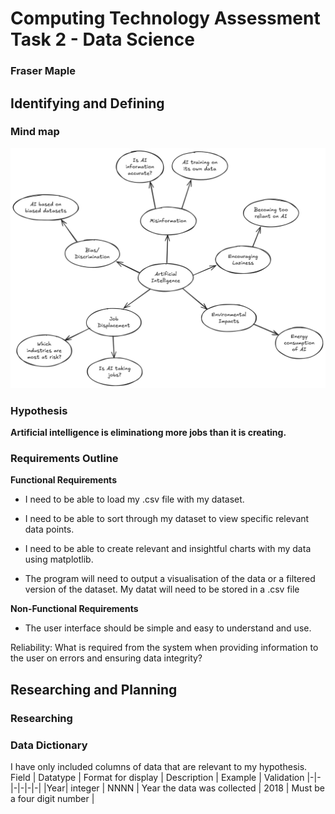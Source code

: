 # Computing Technology Assessment Task 2 - Data Science
### Fraser Maple

## Identifying and Defining

### Mind map
![Mind map](./images/mind%20map.png)

### Hypothesis

**Artificial intelligence is eliminationg more jobs than it is creating.**

### Requirements Outline

**Functional Requirements**

- I need to be able to load my .csv file with my dataset.

- I need to be able to sort through my dataset to view specific relevant data points.

- I need to be able to create relevant and insightful charts with my data using matplotlib.

- The program will need to output a visualisation of the data or a filtered version of the dataset. My datat will need to be stored in a .csv file 

**Non-Functional Requirements**

- The user interface should be simple and easy to understand and use.

Reliability: What is required from the system when providing information to the user on errors and ensuring data integrity?

## Researching and Planning

### Researching

### Data Dictionary

I have only included columns of data that are relevant to my hypothesis.
Field | Datatype | Format for display | Description | Example | Validation
|-|-|-|-|-|-|
|Year| integer | NNNN | Year the data was collected | 2018 | Must be a four digit number |
